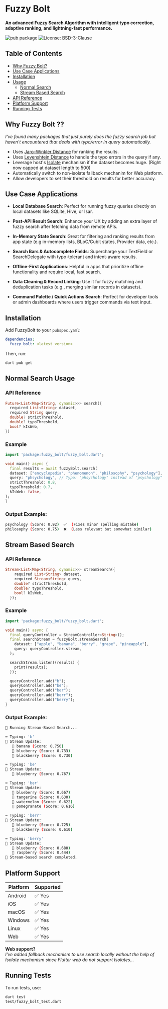 # Fuzzy Bolt

**An advanced Fuzzy Search Algorithm with intelligent typo correction, adaptive ranking, and lightning-fast performance.**

[![pub package](https://img.shields.io/pub/v/fuzzy_bolt.svg)](https://pub.dev/packages/fuzzy_bolt)
[![License: BSD-3-Clause](https://img.shields.io/badge/license-BSD--3--Clause-blue)](LICENSE)

## Table of Contents
- [Why Fuzzy Bolt?](#why-fuzzy-bolt-??)
- [Use Case Applications](#Use-Case-Applications)
- [Installation](#installation)
- [Usage](#usage)
  - [Normal Search](#normal-search-usage)
  - [Stream Based Search](#stream-based-search)
- [API Reference](#api-reference)
- [Platform Support](#platform-support)
- [Running Tests](#running-tests)



## Why Fuzzy Bolt ??
*I've found many packages that just purely does the fuzzy search job but haven't encountered that deals with typo/error in query automatically.*

+ Uses [Jaro–Winkler Distance](https://en.wikipedia.org/wiki/Jaro%E2%80%93Winkler_distance) for ranking the results.
+ Uses [Levenshtein Distance](https://en.wikipedia.org/wiki/Levenshtein_distance) to handle the typo errors in the query if any.
+ Leverage host's [Isolate](https://dart.dev/language/isolates) mechanism if the dataset becomes huge. (Right now capped at dataset length to 500)
+ Automatically switch to non-isolate fallback mechanim for Web platform.
+ Allow developers to set their threshold on results for better accuracy.

## Use Case Applications

- **Local Database Search**:
Perfect for running fuzzy queries directly on local datasets like SQLite, Hive, or Isar.

- **Post-API Result Search**:
Enhance your UX by adding an extra layer of fuzzy search after fetching data from remote APIs.

- **In-Memory State Search**:
Great for filtering and ranking results from app state (e.g in-memory lists, BLoC/Cubit states, Provider data, etc.).

- **Search Bars & Autocomplete Fields**:
Supercharge your TextField or SearchDelegate with typo-tolerant and intent-aware results.

- **Offline-First Applications**:
Helpful in apps that prioritize offline functionality and require local, fast search.

- **Data Cleaning & Record Linking**:
Use it for fuzzy matching and deduplication tasks (e.g., merging similar records in datasets).

- **Command Palette / Quick Actions Search**:
Perfect for developer tools or admin dashboards where users trigger commands via text input.

## Installation

Add FuzzyBolt to your `pubspec.yaml`:

```yaml
dependencies:
  fuzzy_bolt: <latest_version>  
```

Then, run:

```sh
dart pub get
```

## Normal Search Usage

### API Reference

```dart
Future<List<Map<String, dynamic>>> search({
  required List<String> dataset,
  required String query,
  double? strictThreshold,
  double? typoThreshold,
  bool? kIsWeb,
})
```

### Example
```dart
import 'package:fuzzy_bolt/fuzzy_bolt.dart';

void main() async {
  final results = await fuzzyBolt.search(
  dataset: ["encyclopedia", "phenomenon", "philosophy", "psychology"],
  query: "phsychology", // Typo: "phsychology" instead of "psychology"
  strictThreshold: 0.8,
  typoThreshold: 0.7,
  kIsWeb: false,
);
}
```

### Output Example:

```bash
psychology (Score: 0.92)  ✅  (Fixes minor spelling mistake)
philosophy (Score: 0.75)  ❌  (Less relevant but somewhat similar)

```



## Stream Based Search

### API Reference

```dart
Stream<List<Map<String, dynamic>>> streamSearch({
    required List<String> dataset,
    required Stream<String> query,
    double? strictThreshold,
    double? typoThreshold,
    bool? kIsWeb,
  });
```

### Example
```dart
import 'package:fuzzy_bolt/fuzzy_bolt.dart';

void main() async {
  final queryController = StreamController<String>();
  final searchStream = fuzzyBolt.streamSearch(
    dataset: ["apple", "banana", "berry", "grape", "pineapple"],
    query: queryController.stream,
  );

  searchStream.listen((results) {
    print(results);
  });

  queryController.add("b");
  queryController.add("be");
  queryController.add("ber");
  queryController.add("berr");
  queryController.add("berry");
}

```
### Output Example:

```bash
🚀 Running Stream-Based Search...

⌨️ Typing: 'b'
🔄 Stream Update:
   🔹 banana (Score: 0.750)
   🔹 blueberry (Score: 0.733)
   🔹 blackberry (Score: 0.730)

⌨️ Typing: 'be'
🔄 Stream Update:
   🔹 blueberry (Score: 0.767)

⌨️ Typing: 'ber'
🔄 Stream Update:
   🔹 blueberry (Score: 0.667)
   🔹 tangerine (Score: 0.630)
   🔹 watermelon (Score: 0.622)
   🔹 pomegranate (Score: 0.616)

⌨️ Typing: 'berr'
🔄 Stream Update:
   🔹 blueberry (Score: 0.725)
   🔹 blackberry (Score: 0.610)

⌨️ Typing: 'berry'
🔄 Stream Update:
   🔹 blueberry (Score: 0.680)
   🔹 raspberry (Score: 0.444)
🏁 Stream-based search completed.
```

## Platform Support

| Platform  | Supported |
|-----------|----------|
| Android   | ✅ Yes |
| iOS       | ✅ Yes |
| macOS     | ✅ Yes |
| Windows   | ✅ Yes |
| Linux     | ✅ Yes |
| Web       | ✅ Yes |

**Web support?**  
*I've added fallback mechanism to use search locally without the help of Isolate mechanism since Flutter web do not support Isolates...*

## Running Tests

To run tests, use:

```sh
dart test
test/fuzzy_bolt_test.dart
```

